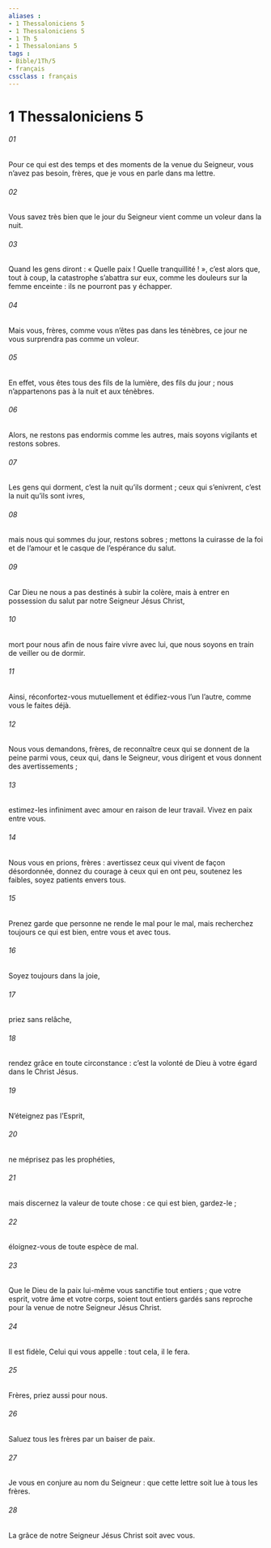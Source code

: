 ```yaml
---
aliases : 
- 1 Thessaloniciens 5
- 1 Thessaloniciens 5
- 1 Th 5
- 1 Thessalonians 5
tags : 
- Bible/1Th/5
- français
cssclass : français
---
```


# 1 Thessaloniciens 5

###### 01
Pour ce qui est des temps et des moments de la venue du Seigneur, vous n’avez pas besoin, frères, que je vous en parle dans ma lettre.
###### 02
Vous savez très bien que le jour du Seigneur vient comme un voleur dans la nuit.
###### 03
Quand les gens diront : « Quelle paix ! Quelle tranquillité ! », c’est alors que, tout à coup, la catastrophe s’abattra sur eux, comme les douleurs sur la femme enceinte : ils ne pourront pas y échapper.
###### 04
Mais vous, frères, comme vous n’êtes pas dans les ténèbres, ce jour ne vous surprendra pas comme un voleur.
###### 05
En effet, vous êtes tous des fils de la lumière, des fils du jour ; nous n’appartenons pas à la nuit et aux ténèbres.
###### 06
Alors, ne restons pas endormis comme les autres, mais soyons vigilants et restons sobres.
###### 07
Les gens qui dorment, c’est la nuit qu’ils dorment ; ceux qui s’enivrent, c’est la nuit qu’ils sont ivres,
###### 08
mais nous qui sommes du jour, restons sobres ; mettons la cuirasse de la foi et de l’amour et le casque de l’espérance du salut.
###### 09
Car Dieu ne nous a pas destinés à subir la colère, mais à entrer en possession du salut par notre Seigneur Jésus Christ,
###### 10
mort pour nous afin de nous faire vivre avec lui, que nous soyons en train de veiller ou de dormir.
###### 11
Ainsi, réconfortez-vous mutuellement et édifiez-vous l’un l’autre, comme vous le faites déjà.
###### 12
Nous vous demandons, frères, de reconnaître ceux qui se donnent de la peine parmi vous, ceux qui, dans le Seigneur, vous dirigent et vous donnent des avertissements ;
###### 13
estimez-les infiniment avec amour en raison de leur travail. Vivez en paix entre vous.
###### 14
Nous vous en prions, frères : avertissez ceux qui vivent de façon désordonnée, donnez du courage à ceux qui en ont peu, soutenez les faibles, soyez patients envers tous.
###### 15
Prenez garde que personne ne rende le mal pour le mal, mais recherchez toujours ce qui est bien, entre vous et avec tous.
###### 16
Soyez toujours dans la joie,
###### 17
priez sans relâche,
###### 18
rendez grâce en toute circonstance : c’est la volonté de Dieu à votre égard dans le Christ Jésus.
###### 19
N’éteignez pas l’Esprit,
###### 20
ne méprisez pas les prophéties,
###### 21
mais discernez la valeur de toute chose : ce qui est bien, gardez-le ;
###### 22
éloignez-vous de toute espèce de mal.
###### 23
Que le Dieu de la paix lui-même vous sanctifie tout entiers ; que votre esprit, votre âme et votre corps, soient tout entiers gardés sans reproche pour la venue de notre Seigneur Jésus Christ.
###### 24
Il est fidèle, Celui qui vous appelle : tout cela, il le fera.
###### 25
Frères, priez aussi pour nous.
###### 26
Saluez tous les frères par un baiser de paix.
###### 27
Je vous en conjure au nom du Seigneur : que cette lettre soit lue à tous les frères.
###### 28
La grâce de notre Seigneur Jésus Christ soit avec vous.

